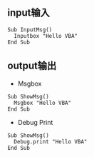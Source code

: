 ## input输入
```vba
Sub InputMsg()
  Inputbox "Hello VBA"
End Sub
```
## output输出
- Msgbox
```vba
Sub ShowMsg()
  Msgbox "Hello VBA"
End Sub
```

- Debug Print
```vba
Sub ShowMsg()
  Debug.print "Hello VBA"
End Sub
```
